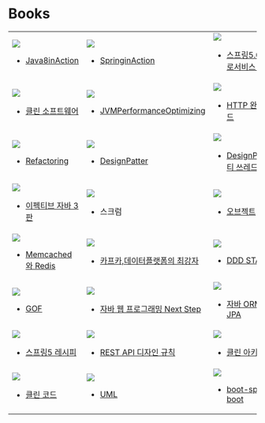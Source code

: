 # Books
<table text-align="center">
<tr>
<td width="33%">
<a href="https://github.com/simjunbo/java8_in_action/tree/master/doc">
<img src="http://postfiles14.naver.net/MjAxODA3MDZfMjcz/MDAxNTMwODA0NzUzNDAx.Zc1LL-CCofbaf78ytdXw5DcByDjPdPon2xzDFT-P3kkg.lvHBiHnFSjMGpsIAZxuosL7kx7QKc2860fS5VE-p-q0g.JPEG.simjunbo/javainaction.jpg?type=w773">
</img>
</a>

- [Java8inAction](https://github.com/simjunbo/java8_in_action/tree/master/doc)
</td>
<td width="33%">
<a href="https://github.com/simjunbo/spring_in_action/tree/master/doc">
<img src="http://postfiles13.naver.net/MjAxODA3MDZfMjYw/MDAxNTMwODA0NzUzMzk3.y533Qx8kG9Sp8yjDSAQaru70pDJw7JKcMvGeXy5W41gg.uUfEwSjksKYfeKXmG7wyvL5GRM8hvd1u0qAQFH5ezjUg.JPEG.simjunbo/springinaction.jpg?type=w773">
</img>
</a>
  
- [SpringinAction](https://github.com/simjunbo/spring_in_action/tree/master/doc)
</td>
<td width="33%">
<a href="https://github.com/simjunbo/core-study-record/blob/master/%EC%8A%A4%ED%94%84%EB%A7%81%205.0%20%EB%A7%88%EC%9D%B4%ED%81%AC%EB%A1%9C%EC%84%9C%EB%B9%84%EC%8A%A4%202-e/keyword.md">
<img src="http://postfiles10.naver.net/MjAxODA3MDZfMTQz/MDAxNTMwODA0NzUzNDI4.QeTnlwDA9j-BqvQ8p4-8MQO3aRIOfxLl7ap0ELpvMb8g.inS9tYBLCixDjQ6gUUTZknfgKdcI5RSfIqWdhz_JqnAg.PNG.simjunbo/spring5.png?type=w773">
</img>
</a>

- [스프링5.0 마이크로서비스 2/e](https://github.com/simjunbo/core-study-record/blob/master/%EC%8A%A4%ED%94%84%EB%A7%81%205.0%20%EB%A7%88%EC%9D%B4%ED%81%AC%EB%A1%9C%EC%84%9C%EB%B9%84%EC%8A%A4%202-e/keyword.md)
</td>
</tr>
<tr>
<td width="33%">
<a href="https://github.com/simjunbo/clean_software/tree/master/doc">
<img src="http://postfiles2.naver.net/MjAxODA3MDZfMjEw/MDAxNTMwODA0NzUzMzc3._H7aZkZnVlErcO2yscwNwajYtv7TsWU3QTum-xoYfYUg.VMTy7QuQTmLouPxOLbWhtNv6I0xkjC-AA6kXplpmfP0g.JPEG.simjunbo/cleansoftware.jpg?type=w773">
</img>
</a>

- [클린 소프트웨어](https://github.com/simjunbo/clean_software/tree/master/doc)
</td>
<td width="33%">
<a href="https://github.com/simjunbo/jvm_performance_optimizing/tree/master/doc">
<img src="http://postfiles11.naver.net/MjAxODA3MDZfMjQw/MDAxNTMwODA0NzUzMzkz.90F37b7cIQ-TSlCP9iLaSYNSPeUdzgYjxg0urvkxzTcg.-5XUTlw8CzXAYAufVQFOoD5m0fRImOF2OqlWZwfi70Ug.JPEG.simjunbo/jvmperformance.jpg?type=w773">
</img>
</a>

- [JVMPerformanceOptimizing](https://github.com/simjunbo/jvm_performance_optimizing/tree/master/doc)
</td>
<td width="33%">
<a href="https://github.com/simjunbo/http">
<img src="http://postfiles2.naver.net/MjAxODA3MDZfMTM3/MDAxNTMwODA0NzUzMzg0.xrNkvk8BJR4XYRZqNZmJzL-EBRAVWMAIJofqaXfqhVIg.YxDzNc5N0u2kkk6NHTRPPYMRi0sd_FwSfzSzA4M6K1Ug.JPEG.simjunbo/HTTP.jpg?type=w773">
</img>
</a>

- [HTTP 완벽가이드](https://github.com/simjunbo/http)
</td>
</tr>
<tr>
<td width="33%">
<a href="https://github.com/simjunbo/refactoring/tree/master/doc">
<img src="http://postfiles14.naver.net/MjAxODA4MTNfMTg5/MDAxNTM0MDkxMjUwNzU2.0y0po8UThqdPZ7hU-SOxRKAFL89fGJRnPV9MCreJA44g.UfL3ZOOtKE3sYD4-hdjzJyDyfPbEQxcWrDV5qdqcjvog.JPEG.simjunbo/refactoring.jpg?type=w773">
</img>
</a>

- [Refactoring](https://github.com/simjunbo/refactoring/tree/master/doc)
</td>
<td width="33%">
<a href="https://github.com/simjunbo/design_pattern">
<img src="http://postfiles15.naver.net/MjAxODA5MjdfMTQw/MDAxNTM4MDQ2MzEwMTk2.Oxlq236xhgIK3DKSWXhMFvybQNdN9DbDIXvtxM08AzIg.96Htc-3OxpuC0ocjAZcCl9ASZkG3ChZwlQ7ArGiWD18g.JPEG.simjunbo/designpattern.jpeg?type=w773">
</img>
</a>

- [DesignPatter](https://github.com/simjunbo/design_pattern)
</td>
<td width="33%">
<a href="https://github.com/simjunbo/design_pattern_multithread">
<img src="http://postfiles2.naver.net/MjAxODEwMTdfMjE0/MDAxNTM5NzQ2NzA3NjAz.NshgK4ePCiEBbfhdNaqO7KSVWS7pgsKVU8y6RRQeglMg.tb4dEUoy6yaHjIRd7nbC2LkfoAEYhoYLIL18TEy5wOUg.PNG.simjunbo/designpattern_mutithred.png?type=w773">
</img>
</a>

- [DesignPatter(멀티 쓰레드)](https://github.com/simjunbo/design_pattern_multithread)
</td>
</tr>
<tr>
<td width="33%">
<a href="https://github.com/simjunbo/effective_java3/tree/master/doc">
<img src="http://postfiles8.naver.net/MjAxODExMTFfMjk4/MDAxNTQxODYzMzkyMjQ0.myUoHBFrEGAny1WYjUn28YilpJyea1gqOaX685XM9i8g.bDhgn807USXuP_n8OiW9VrkFgp6ecZ0kKCrLyfe2lVIg.JPEG.simjunbo/effectivejava.jpg?type=w773">
</img>
</a>

- [이펙티브 자바 3판](https://github.com/simjunbo/effective_java3/tree/master/doc)
</td>
<td width="33%">
<img src="http://postfiles7.naver.net/MjAxODExMTVfMTgy/MDAxNTQyMjEwOTM2OTIz.xr_kWfw8Hzh58ju7x51b9idBqA2Prm2DP7xGJ7wcMiMg.Ca-ZAxBZXaecRk_okbKt9Qq9CHUP2pJ_3PyDK_cAKx8g.JPEG.simjunbo/scrum.jpg?type=w773">
</img>

- 스크럼
</td>
<td width="33%">
<a href="https://github.com/simjunbo/object">
<img src="https://user-images.githubusercontent.com/7076334/139540095-0ab333e6-7743-42e3-a2b3-99dff4d6f114.jpeg">
</img>
</a>

- [오브젝트](https://github.com/simjunbo/object)
</td>
</tr>
<tr>
<td width="33%">
<img src="https://user-images.githubusercontent.com/7076334/53213257-92a2af00-368b-11e9-91b3-6bf72940f7fd.png">
</img>


- [Memcached와 Redis]()
</td>
<td width="33%">
<a href="https://github.com/simjunbo/kafka">
<img src="https://user-images.githubusercontent.com/7076334/54510507-ece41680-4990-11e9-8a5a-af2a07acd3bf.jpg">
</img>
</a>

- [카프카,데이터플랫폼의 최강자](https://github.com/simjunbo/kafka)
</td>
<td width="33%">
<a href="https://github.com/simjunbo/ddd_start">
<img src="https://user-images.githubusercontent.com/7076334/54931862-33bba880-4f5d-11e9-8378-d70cfb40dc01.jpg">
</img>
</a>

- [DDD START!](https://github.com/simjunbo/ddd_start)
</td>
</tr>
<tr>
<td width="33%">
<a href="https://github.com/simjunbo/gof">
<img src="https://user-images.githubusercontent.com/7076334/139540002-0facabfb-ad28-46a5-a171-3271245c290e.jpeg">
</img>
</a>

- [GOF](https://github.com/simjunbo/gof)
</td>
<td width="33%">
<a href="https://github.com/simjunbo/javaweb_nextstep">
<img src="https://user-images.githubusercontent.com/7076334/57505563-c8267280-7333-11e9-8c80-86f5987a8376.png">
</img>
</a>

- [자바 웹 프로그래밍 Next Step](https://github.com/simjunbo/javaweb_nextstep)
</td>
<td width="33%">
<a href="https://github.com/simjunbo/jpa_programming/tree/master/doc">
<img src="https://user-images.githubusercontent.com/7076334/58892872-05f79a80-872a-11e9-80d0-fe8efac2e41c.jpg">
</img>
</a>

- [자바 ORM 표준 JPA ](https://github.com/simjunbo/jpa_programming/tree/master/doc)
</td>
</tr>
<tr>
<td width="33%">
<a href="https://github.com/simjunbo/spring5/tree/master/doc">
<img src="https://user-images.githubusercontent.com/7076334/60779541-1ad6ac00-a176-11e9-82fb-974918d96045.jpg">
</img>
</a>

- [스프링5 레시피](https://github.com/simjunbo/spring5/tree/master/doc)
</td>
<td width="33%">
<a href="https://github.com/simjunbo/rest_api">
<img src="https://user-images.githubusercontent.com/7076334/70367026-97191b00-18df-11ea-8f56-75a7a1b9ed99.gif">
</img>
</a>

- [REST API 디자인 규칙](https://github.com/simjunbo/rest_api)
</td>
<td width="33%">
<a href="https://github.com/simjunbo/clean_architecture">
<img src="https://user-images.githubusercontent.com/7076334/99868389-6b349980-2c05-11eb-8b63-a6f1ad10919f.jpg">
</img>
</a>

- [클린 아키텍처](https://github.com/simjunbo/clean_architecture)
</td>
</tr>

<tr>
<td width="33%">
<a href="https://github.com/simjunbo/clean_code">
<img src="https://user-images.githubusercontent.com/7076334/99868517-92d83180-2c06-11eb-97c9-68aa6bfb4c98.jpg">
</img>
</a>

- [클린 코드](https://github.com/simjunbo/clean_code)
</td>
<td width="33%">
<a href="https://github.com/simjunbo/uml">
<img src="https://user-images.githubusercontent.com/7076334/99868480-28bf8c80-2c06-11eb-90ad-3ca0d3165498.jpg">
</img>
</a>

- [UML](https://github.com/simjunbo/uml)
</td>
<td width="33%">
<a href="https://github.com/simjunbo/boot-spring-boot">
<img src="https://user-images.githubusercontent.com/7076334/103655676-ed590180-4faa-11eb-857b-d209d657cf2e.jpg">
</img>
</a>

- [boot-spring-boot](https://github.com/simjunbo/boot-spring-boot)
</td>
</tr>
</table>


